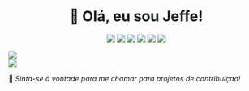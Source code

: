<!-- README.md -->

<h1 align="center">👋 Olá, eu sou Jeffe!</h1>

<p align="center">
  <img src="https://img.shields.io/badge/C-00599C?style=for-the-badge&logo=c&logoColor=white" />
  <img src="https://img.shields.io/badge/C++-00599C?style=for-the-badge&logo=c%2B%2B&logoColor=white" />
  <img src="https://img.shields.io/badge/Python-3776AB?style=for-the-badge&logo=python&logoColor=white" />
  <img src="https://img.shields.io/badge/Elixir-6E4A7E?style=for-the-badge&logo=elixir&logoColor=white" />
  <img src="https://img.shields.io/badge/PHP-777BB4?style=for-the-badge&logo=php&logoColor=white" />
  <img src="https://img.shields.io/badge/Lua-2C2D72?style=for-the-badge&logo=lua&logoColor=white" />
</p>

<p >
  <img src="https://github-readme-stats.vercel.app/api?username=jeffe&show_icons=true&theme=radical" />
  <br />
  <img src="https://github-readme-streak-stats.herokuapp.com/?user=jeffe&theme=radical" />
</p>

🎯 *Sinta-se à vontade para me chamar para projetos de contribuiçao!*
